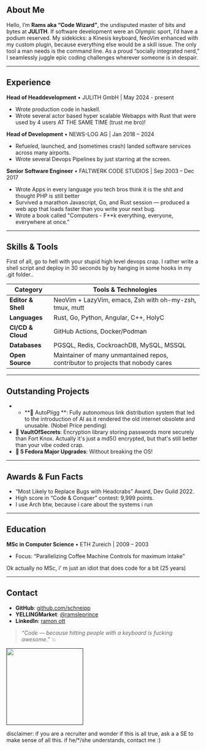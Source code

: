 
## About Me

Hello, I’m **Rams aka “Code Wizard”**, the undisputed master of bits and bytes at **JULITH**. 
If software development were an Olympic sport, I’d have a podium reserved. 
My sidekicks: a Kinesis keyboard, NeoVim enhanced with my custom plugin, because everything else would be a skill issue. The only tool a man needs is the command line.
As a proud “socially integrated nerd,” I seamlessly juggle epic coding challenges wherever someone is in despair. 

---

## Experience

**Head of Headdevelopment** • JULITH GmbH | May 2024 - present
* Wrote production code in haskell.
* Wrote several actor based hyper scalable Webapps with Rust that were used by 4 users AT THE SAME TIME (trust me bro)!

**Head of Development** • NEWS-LOG AG | Jan 2018 – 2024

* Refueled, launched, and (sometimes crash)  landed software services across many airports.
* Wrote several Devops Pipelines by just starring at the screen.

**Senior Software Engineer** • FALTWERK CODE STUDIOS | Sep 2003 – Dec 2017

* Wrote Apps in every language you tech bros think it is the shit and thought PHP is still better
* Survived a marathon Javascript, Go, and Rust session — produced a web app that loads faster than you write your next bug.
* Wrote a book called "Computers - F**k everything, everyone, everywhere at once."

---

## Skills & Tools

First of all, go to hell with your stupid high level devops crap. I rather write a shell script and deploy in 30 seconds by by hanging in some hooks in my .git folder..

| Category           | Tools & Technologies                                    | 
| ------------------ | ------------------------------------------------------- | 
| **Editor & Shell** | NeoVim + LazyVim, emacs, Zsh with oh-my-zsh, tmux, mutt | 
| **Languages**      | Rust, Go, Python, Angular, C++, HolyC              | 
| **CI/CD & Cloud**  | GitHub Actions, Docker/Podman | 
| **Databases**      | PGSQL, Redis, CockroachDB, MySQL, MSSQL                          |
| **Open Source**    | Maintainer of many unmantained repos, contributor to projects that nobody cares|

---

## Outstanding Projects

* * **🔐 AutoPligg **: Fully autonomous link distribution system that led to the introduction of AI as it rendered the old internet obsolete and unusable. (Nobel Price pending)
* **🔐 VaultOfSecrets**: Encryption library storing passwords more securely than Fort Knox. Actually it's just a md5() encrypted, but that's still better than your vibe coded crap.
* **👾 5 Fedora Major Upgrades**: Without breaking the OS!


---

## Awards & Fun Facts

* “Most Likely to Replace Bugs with Headcrabs” Award, Dev Guild 2022.
* High score in “Code & Conquer” contest: 9,999 points.
* I use Arch btw, because i care about the systems i run

---

## Education

**MSc in Computer Science** • ETH Zureich | 2009 – 2003
* Focus: “Parallelizing Coffee Machine Controls for maximum intake”

Ok actually no MSc, i' m just an idiot that does code for a bit (25 years)

---

## Contact

* **GitHub**: [github.com/schneipp](https://github.com/schneipp)
* **YELLINGMarket**: [@ramsleprince](https://twitter.com/ramsleprince)
* **LinkedIn**: [ramon ott]([https://www.linkedin.com/in/ramon-schneider](https://www.linkedin.com/in/ramon-ott-634237b1/))

> *“Code — because hitting people with a keyboard is fucking awesome.”* 💥


<a href="">
  <img height=200 align="center" src="https://github-readme-stats.vercel.app/api/top-langs?username=schneipp&layout=compact&langs_count=8&card_width=320" />
</a>


disclaimer: if you are a recruiter and wonder if this  is all true, ask a a SE to make sense of all this. if he/*/she understands, contact me :)
